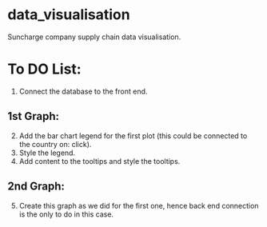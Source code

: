 # data_visualisation
Suncharge company supply chain data visualisation.

# To DO List:
1. Connect the database to the front end.
   
## 1st Graph:
2. Add the bar chart legend for the first plot (this could be connected to the country on: click). 
3. Style the legend. 
4. Add content to the tooltips and style the tooltips. 

## 2nd Graph:
5. Create this graph as we did for the first one, hence back end connection is the only to do in this case. 
